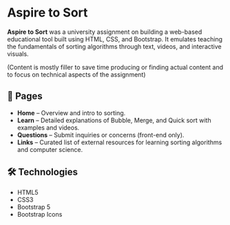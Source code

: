# Aspire to Sort

**Aspire to Sort** was a university assignment on building a web-based educational tool built using HTML, CSS, and Bootstrap. It emulates teaching the fundamentals of sorting algorithms through text, videos, and interactive visuals.

 (Content is mostly filler to save time producing or finding actual content and to focus on technical aspects of the assignment)

## 📁 Pages
- **Home** – Overview and intro to sorting.
- **Learn** – Detailed explanations of Bubble, Merge, and Quick sort with examples and videos.
- **Questions** – Submit inquiries or concerns (front-end only).
- **Links** – Curated list of external resources for learning sorting algorithms and computer science.

## 🛠️ Technologies
- HTML5
- CSS3
- Bootstrap 5
- Bootstrap Icons

